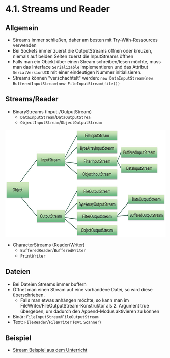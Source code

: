 # 4.1. Streams und Reader

## Allgemein
* Streams immer schließen, daher am besten mit Try-With-Ressources verwenden
* Bei Sockets immer zuerst die OutputStreams öffnen oder kreuzen, niemals auf beiden Seiten zuerst die InputStreams öffnen
* Falls man ein Objekt über einen Stream schreiben/lesen möchte, muss man das Interface `Serializable` implementieren und das Attribut `SerialVersionUID` mit einer eindeutigen Nummer initialisieren.
*  Streams können "verschachtelt" werden: `new DataInputStream(new BufferedInputStream(new FileInputStream(file)))`

## Streams/Reader
* BinaryStreams (Input-/OutputStream)
  - `DataInputStream`/`DataOutputStrea`
  - `ObjectInputStream`/`ObjectOutputStream`

![](./Streams.png)

* CharacterStreams (Reader/Writer)
  - `BufferedReader`/`BufferedWriter`
  - `PrintWriter`

## Dateien
* Bei Dateien Streams immer buffern
* Öffnet man einen Stream auf eine vorhandene Datei, so wird diese überschrieben.
  - Falls man etwas anhängen möchte, so kann man im FileWriter/FileOutputStream-Konstruktor als 2. Argument true übergeben, um dadurch den Append-Modus aktivieren zu können
* Binär: `FileInputStream`/`FileOutputStream`
* Text: `FileReader`/`FileWriter` (evt. `Scanner`)


## Beispiel
* [Stream Beispiel aus dem Unterricht](https://github.com/htlw-5ahit/matura-sew-insy/tree/main/thema04/streams)
